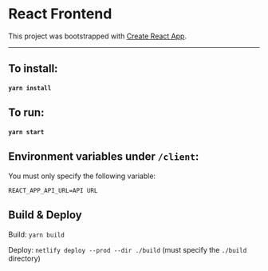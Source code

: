 # React Frontend

This project was bootstrapped with [Create React App](https://github.com/facebook/create-react-app).

---

## To install:

#### `yarn install`

## To run:

#### `yarn start`

## Environment variables under `/client`:

You must only specify the following variable:

`REACT_APP_API_URL=API URL`

## Build & Deploy

Build: `yarn build`

Deploy: `netlify deploy --prod --dir ./build` (must specify the `./build` directory)